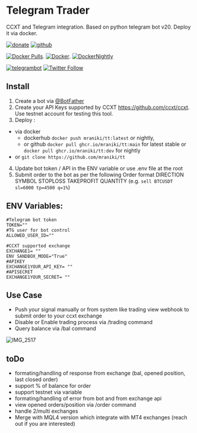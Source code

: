 # Telegram Trader
 CCXT and Telegram integration. Based on python telegram bot v20. 
 Deploy it via docker. 


[![donate](https://img.shields.io/badge/donate-kofi-orange)](https://imgur.com/a/WQiZcW0) [![github](https://img.shields.io/badge/github-pages-lightgrey)](https://github.com/mraniki/tt)   

[![Docker Pulls](https://img.shields.io/docker/pulls/mraniki/tt?style=plastic)](https://hub.docker.com/r/mraniki/tt).  [![Docker](https://github.com/mraniki/tt/actions/workflows/docker-publish.yml/badge.svg)](https://github.com/mraniki/tt/actions/workflows/DockerImage.yml). [![DockerNightly](https://github.com/mraniki/tt/actions/workflows/docker-image-dev.yml/badge.svg)](https://github.com/mraniki/tt/actions/workflows/DockerHub_Dev.yml)


[![telegrambot](https://img.shields.io/badge/Telegram-Channel-blue.svg?logo=telegram)](https://t.me/pythontelegrambotchannel)
[![Twitter Follow](https://img.shields.io/twitter/follow/ccxt_official.svg?style=social&label=CCXT)](https://twitter.com/ccxt_official)

## Install
1) Create a bot via [@BotFather ](https://core.telegram.org/bots/tutorial)
2) Create your API Keys supported by CCXT https://github.com/ccxt/ccxt. Use testnet account for testing this tool.
3) Deploy :
- via docker 
  - dockerhub `docker push mraniki/tt:latest` or nightly,
  - or github `docker pull ghcr.io/mraniki/tt:main` for latest stable or `docker pull ghcr.io/mraniki/tt:dev` for nightly
- or `git clone https://github.com/mraniki/tt`
4) Update bot token / API in the ENV variable or use .env file at the root
5) Submit order to the bot as per the following Order format DIRECTION SYMBOL STOPLOSS TAKEPROFIT QUANTITY 
  (e.g. `sell BTCUSDT sl=6000 tp=4500 q=1%`) 
 
## ENV Variables:

    #Telegram bot token 
    TOKEN="" 
    #TG user for bot control
    ALLOWED_USER_ID=""
    
    #CCXT supported exchange 
    EXCHANGE1= ""
    ENV SANDBOX_MODE="True"
    #APIKEY
    EXCHANGE1YOUR_API_KEY= ""
    #APISECRET
    EXCHANGE1YOUR_SECRET= "" 
        
        
 ## Use Case
 - Push your signal manually or from system like trading view webhook to submit order to your ccxt exchange
 - Disable or Enable trading process via /trading command
 - Query balance via /bal command

![IMG_2517](https://user-images.githubusercontent.com/8766259/199422978-dc3322d9-164b-42af-9cf2-84c6bc3dae29.jpg)


 ## toDo
- formating/handling of response from exchange (bal, opened position, last closed order)
- support % of balance for order
- support testnet via variable 
- formating/handling of error from bot and from exchange api
- view opened orders/position via /order command 
- handle 2/multi exchanges
- Merge with MQL4 version which integrate with MT4 exchanges (reach out if you are interested)


